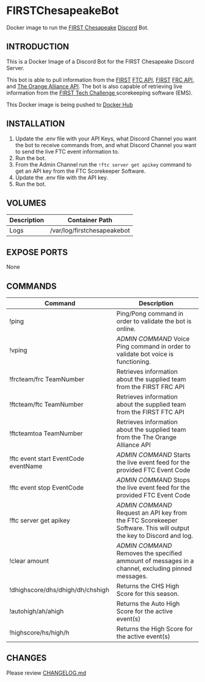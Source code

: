 # FIRSTChesapeakeBot
Docker image to run the [FIRST Chesapeake](https://www.firstchesapeake.org/) [Discord](https://discord.com/) Bot.

## INTRODUCTION
This is a Docker Image of a Discord Bot for the FIRST Chesapeake Discord Server.

This bot is able to pull information from the  [FIRST](https://www.firstinspires.org/) [FTC API](https://ftc-events.firstinspires.org/), [FIRST](https://www.firstinspires.org/) [FRC API](https://frc-events.firstinspires.org/), and [The Orange Alliance API](https://theorangealliance.org/home). The bot is also capable of retrieving live information from the [FIRST Tech Challenge
](https://github.com/FIRST-Tech-Challenge/scorekeeper) scorekeeping software (EMS).

This Docker image is being pushed to [Docker Hub](https://hub.docker.com/repository/docker/kinglinktiger/firstchesapeakediscordbot)

## INSTALLATION
1. Update the .env file with your API Keys, what Discord Channel you want the bot to receive commands from, and what Discord Channel you want to send the live FTC event information to.
2. Run the bot.
3. From the Admin Channel run the ```!ftc server get apikey``` command to get an API key from the FTC Scorekeeper Software.
4. Update the .env file with the API key.
5. Run the bot.

## VOLUMES
Description | Container Path
---- | ----
Logs | /var/log/firstchesapeakebot

## EXPOSE PORTS
None

## COMMANDS
Command | Description
---- | ----
!ping | Ping/Pong command in order to validate the bot is online.
!vping | *ADMIN COMMAND* Voice Ping command in order to validate bot voice is functioning.
!frcteam/frc TeamNumber | Retrieves information about the supplied team from the FIRST FRC API
!ftcteam/ftc TeamNumber | Retrieves information about the supplied team from the FIRST FTC API
!ftcteamtoa TeamNumber | Retrieves information about the supplied team from the The Orange Alliance API
!ftc event start EventCode eventName | *ADMIN COMMAND* Starts the live event feed for the provided FTC Event Code
!ftc event stop EventCode | *ADMIN COMMAND* Stops the live event feed for the provided FTC Event Code
!ftc server get apikey | *ADMIN COMMAND* Request an API key from the FTC Scorekeeper Software. This will output the key to Discord and log.
!clear amount | *ADMIN COMMAND* Removes the specified ammount of messages in a channel, excluding pinned messages.
!dhighscore/dhs/dhigh/dh/chshigh | Returns the CHS High Score for this season.
!autohigh/ah/ahigh | Returns the Auto High Score for the active event(s)
!highscore/hs/high/h | Returns the High Score for the active event(s)

## CHANGES
Please review [CHANGELOG.md](CHANGELOG.md)